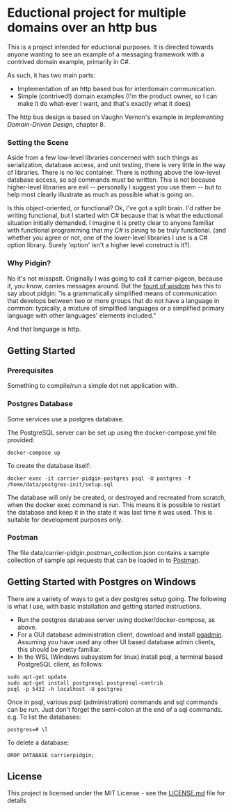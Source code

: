 # Eductional project for multiple domains over an http bus

This is a project intended for eductional purposes. It is directed towards anyone wanting to see an example of a messaging framework with a contrived domain example, primarily in C#.

As such, it has two main parts:
* Implementation of an http based bus for interdomain communication.
* Simple (contrived!) domain examples (I'm the product owner, so I can make it do what-ever I want, and that's exactly what it does)

The http bus design is based on Vaughn Vernon's example in _Implementing Domain-Driven Design_, chapter 8.

### Setting the Scene

Aside from a few low-level libraries concerned with such things as serialization, database access, and unit testing, there is very little in the way of libraries. There is no Ioc container. There is nothing above the low-level database access, so sql commands must be written. This is not because higher-level libraries are evil -- personally I suggest you use them -- but to help most clearly illustrate as much as possible what is going on.

Is this object-oriented, or functional? Ok, I've got a split brain. I'd rather be writing functional, but I started with C# because that is what the eductional situation initially demanded. I imagine it is pretty clear to anyone familiar with functional programming that my C# is pining to be truly functional. (and whether you agree or not, one of the lower-level libraries I use is a C# option library. Surely 'option' isn't a higher level construct is it?).

### Why Pidgin?
No it's not misspelt. Originally I was going to call it carrier-pigeon, because it, you know, carries messages around.
But the [fount of wisdom](https://en.wikipedia.org/wiki/Pidgin) has this to say about pidgin:
"is a grammatically simplified means of communication that develops between two or more groups that do not have a language in common: typically, a mixture of simplified languages or a simplified primary language with other languages' elements included."

And that language is http.

## Getting Started

### Prerequisites

Something to compile/run a simple dot net application with.

### Postgres Database

Some services use a postgres database.

The PostgreSQL server can be set up using the docker-compose.yml file provided:

```shell
docker-compose up
```

To create the database itself:

```shell
docker exec -it carrier-pidgin-postgres psql -U postgres -f /home/data/postgres-init/setup.sql
```

The database will only be created, or destroyed and recreated from scratch, when the docker exec command is run.
This means it is possible to restart the database and keep it in the state it was last time it was used.
This is suitable for development purposes only.

### Postman

The file data/carrier-pidgin.postman_collection.json contains a sample collection of sample api requests that can be loaded in to [Postman](https://www.getpostman.com/).

## Getting Started with Postgres on Windows
There are a variety of ways to get a dev postgres setup going. The following is what I use, with basic installation and getting started instructions.
* Run the postgres database server using docker/docker-compose, as above.
* For a GUI database administration client, download and install [pgadmin](https://www.pgadmin.org/download/pgadmin-4-windows/). Assuming you have used any other UI based database admin clients, this should be pretty familiar.
* In the WSL (Windows subsystem for linux) install psql, a terminal based PostgreSQL client, as follows:

```shell
sudo apt-get update
sudo apt-get install postgresql postgresql-contrib
psql -p 5432 -h localhost -U postgres
```

Once in psql, various psql (administration) commands and sql commands can be run. Just don't forget the semi-colon at the end of a sql commands.
e.g.
To list the databases:

```shell
postgres=# \l
```

To delete a database:

```shell
DROP DATABASE carrierpidgin;
```

## License

This project is licensed under the MIT License - see the [LICENSE.md](LICENSE.md) file for details

